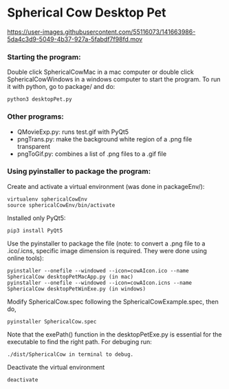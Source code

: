 # Spherical Cow Desktop Pet

https://user-images.githubusercontent.com/55116073/141663986-5da4c3d9-5049-4b37-927a-5fabdf7f98fd.mov

### Starting the program:
Double click SphericalCowMac in a mac computer or double click SphericalCowWindows in a windows computer to start the program. To run it with python, go to package/ and do:

    python3 desktopPet.py

### Other programs:
- QMovieExp.py: runs test.gif with PyQt5
- pngTrans.py: make the background white region of a .png file transparent
- pngToGif.py: combines a list of .png files to a .gif file

### Using pyinstaller to package the program:
Create and activate a virtual environment (was done in packageEnv/):
  
    virtualenv sphericalCowEnv
    source sphericalCowEnv/bin/activate
Installed only PyQt5:

    pip3 install PyQt5
Use the pyinstaller to package the file (note: to convert a .png file to a .ico/.icns, specific image dimension is required. They were done using online tools):

    pyinstaller --onefile --windowed --icon=cowAIcon.ico --name SphericalCow desktopPetMacApp.py (in mac)
    pyinstaller --onefile --windowed --icon=cowAIcon.icns --name SphericalCow desktopPetWinExe.py (in windows)
Modify SphericalCow.spec following the SphericalCowExample.spec, then do,

    pyinstaller SphericalCow.spec
Note that the exePath() function in the desktopPetExe.py is essential for the executable to find the right path. For debuging run:

    ./dist/SphericalCow in terminal to debug.
Deactivate the virtual environment

    deactivate
    
    
